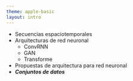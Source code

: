 ```yaml
---
theme: apple-basic
layout: intro
---
```


<BarTop title="Agenda" />

* Secuencias espaciotemporales
* Arquitecturas de red neuronal
    * ConvRNN
    * GAN
    * Transforme
* Propuestas de arquitectura para red neuronal
* ***Conjuntos de datos***

<BarBottom />

